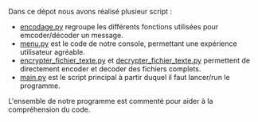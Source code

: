 Dans ce dépot nous avons réalisé plusieur script :
-  [encodage.py](encodage.py) regroupe les différents fonctions utilisées pour 
emcoder/décoder un message.
- [menu.py](menu.py) est le code de notre console, permettant une
expérience utilisateur agréable.
- [encrypter_fichier_texte.py](encrypter_fichier_texte.py) et 
[decrypter_fichier_texte.py](decrypter_fichier_texte.py) permettent
de directement encoder et decoder des fichiers complets.
- [main.py](main.py) est le script principal à partir duquel il
faut lancer/run le programme.

L'ensemble de notre programme est commenté pour aider à la 
compréhension du code.